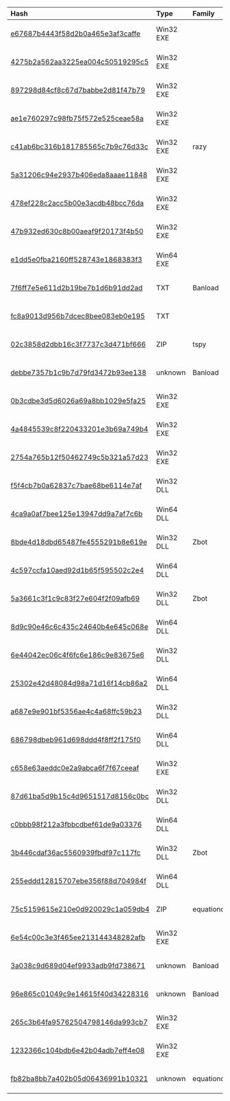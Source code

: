 |Hash|Type|Family|First_Seen|Name|
|:--|:--|:--|:--|:--|
|[e67687b4443f58d2b0a465e3af3caffe](https://www.virustotal.com/gui/file/e67687b4443f58d2b0a465e3af3caffe)|Win32 EXE||2019-03-19 19:44:34| |
|[4275b2a562aa3225ea004c50519295c5](https://www.virustotal.com/gui/file/4275b2a562aa3225ea004c50519295c5)|Win32 EXE||2018-08-12 11:40:39|4275b2a562aa3225ea004c50519295c5.virus|
|[897298d84cf8c67d7babbe2d81f47b79](https://www.virustotal.com/gui/file/897298d84cf8c67d7babbe2d81f47b79)|Win32 EXE||2018-08-11 04:27:36|897298d84cf8c67d7babbe2d81f47b79.virus|
|[ae1e760297c98fb75f572e525ceae58a](https://www.virustotal.com/gui/file/ae1e760297c98fb75f572e525ceae58a)|Win32 EXE||2018-07-29 13:12:58|ae1e760297c98fb75f572e525ceae58a.virus|
|[c41ab6bc316b181785565c7b9c76d33c](https://www.virustotal.com/gui/file/c41ab6bc316b181785565c7b9c76d33c)|Win32 EXE|razy|2018-07-26 05:31:24|c41ab6bc316b181785565c7b9c76d33c.virus|
|[5a31206c94e2937b406eda8aaae11848](https://www.virustotal.com/gui/file/5a31206c94e2937b406eda8aaae11848)|Win32 EXE||2018-06-08 07:52:04|9aa8f2d9245d0e6c_svchost.exe|
|[478ef228c2acc5b00e3acdb48bcc76da](https://www.virustotal.com/gui/file/478ef228c2acc5b00e3acdb48bcc76da)|Win32 EXE||2018-05-12 11:56:00|478ef228c2acc5b00e3acdb48bcc76da.virus|
|[47b932ed630c8b00aeaf9f20173f4b50](https://www.virustotal.com/gui/file/47b932ed630c8b00aeaf9f20173f4b50)|Win32 EXE||2018-05-09 10:09:58|47b932ed630c8b00aeaf9f20173f4b50.virus|
|[e1dd5e0fba2160ff528743e1868383f3](https://www.virustotal.com/gui/file/e1dd5e0fba2160ff528743e1868383f3)|Win64 EXE||2018-04-08 16:34:50|e1dd5e0fba2160ff528743e1868383f3.virus|
|[7f6ff7e5e611d2b19be7b1d6b91dd2ad](https://www.virustotal.com/gui/file/7f6ff7e5e611d2b19be7b1d6b91dd2ad)|TXT|Banload|2018-02-13 09:12:29|7f6ff7e5e611d2b19be7b1d6b91dd2ad.virus|
|[fc8a9013d956b7dcec8bee083eb0e195](https://www.virustotal.com/gui/file/fc8a9013d956b7dcec8bee083eb0e195)|TXT||2018-02-13 09:12:23|fc8a9013d956b7dcec8bee083eb0e195.virus|
|[02c3858d2dbb16c3f7737c3d471bf666](https://www.virustotal.com/gui/file/02c3858d2dbb16c3f7737c3d471bf666)|ZIP|tspy|2018-02-13 09:12:21|02c3858d2dbb16c3f7737c3d471bf666.virus|
|[debbe7357b1c9b7d79fd3472b93ee138](https://www.virustotal.com/gui/file/debbe7357b1c9b7d79fd3472b93ee138)|unknown|Banload|2018-02-13 09:12:17|debbe7357b1c9b7d79fd3472b93ee138.virus|
|[0b3cdbe3d5d6026a69a8bb1029e5fa25](https://www.virustotal.com/gui/file/0b3cdbe3d5d6026a69a8bb1029e5fa25)|Win32 EXE||2018-01-25 12:25:16|0b3cdbe3d5d6026a69a8bb1029e5fa25.virus|
|[4a4845539c8f220433201e3b69a749b4](https://www.virustotal.com/gui/file/4a4845539c8f220433201e3b69a749b4)|Win32 EXE||2017-12-07 14:52:03|4a4845539c8f220433201e3b69a749b4.virus|
|[2754a765b12f50462749c5b321a57d23](https://www.virustotal.com/gui/file/2754a765b12f50462749c5b321a57d23)|Win32 EXE||2017-11-17 03:38:09|2754a765b12f50462749c5b321a57d23.virus|
|[f5f4cb7b0a62837c7bae68be6114e7af](https://www.virustotal.com/gui/file/f5f4cb7b0a62837c7bae68be6114e7af)|Win32 DLL||2017-11-13 04:34:26|f5f4cb7b0a62837c7bae68be6114e7af.virus|
|[4ca9a0af7bee125e13947dd9a7af7c6b](https://www.virustotal.com/gui/file/4ca9a0af7bee125e13947dd9a7af7c6b)|Win64 DLL||2017-11-13 04:34:22|4ca9a0af7bee125e13947dd9a7af7c6b.virus|
|[8bde4d18dbd65487fe4555291b8e619e](https://www.virustotal.com/gui/file/8bde4d18dbd65487fe4555291b8e619e)|Win32 DLL|Zbot|2017-11-13 04:34:19|8bde4d18dbd65487fe4555291b8e619e.virus|
|[4c597ccfa10aed92d1b65f595502c2e4](https://www.virustotal.com/gui/file/4c597ccfa10aed92d1b65f595502c2e4)|Win64 DLL||2017-11-13 04:34:17|4c597ccfa10aed92d1b65f595502c2e4.virus|
|[5a3661c3f1c9c83f27e604f2f09afb69](https://www.virustotal.com/gui/file/5a3661c3f1c9c83f27e604f2f09afb69)|Win32 DLL|Zbot|2017-11-13 04:34:11|5a3661c3f1c9c83f27e604f2f09afb69.virus|
|[8d9c90e46c6c435c24640b4e645c068e](https://www.virustotal.com/gui/file/8d9c90e46c6c435c24640b4e645c068e)|Win64 DLL||2017-11-13 04:34:09|8d9c90e46c6c435c24640b4e645c068e.virus|
|[6e44042ec06c4f6fc6e186c9e83675e6](https://www.virustotal.com/gui/file/6e44042ec06c4f6fc6e186c9e83675e6)|Win32 DLL||2017-11-13 04:34:07|6e44042ec06c4f6fc6e186c9e83675e6.virus|
|[25302e42d48084d98a71d16f14cb86a2](https://www.virustotal.com/gui/file/25302e42d48084d98a71d16f14cb86a2)|Win64 DLL||2017-11-13 04:34:05|25302e42d48084d98a71d16f14cb86a2.virus|
|[a687e9e901bf5356ae4c4a68ffc59b23](https://www.virustotal.com/gui/file/a687e9e901bf5356ae4c4a68ffc59b23)|Win32 DLL||2017-11-13 04:34:02|a687e9e901bf5356ae4c4a68ffc59b23.virus|
|[686798dbeb961d698ddd4f8ff2f175f0](https://www.virustotal.com/gui/file/686798dbeb961d698ddd4f8ff2f175f0)|Win64 DLL||2017-11-13 04:34:01|686798dbeb961d698ddd4f8ff2f175f0.virus|
|[c658e63aeddc0e2a9abca6f7f67ceeaf](https://www.virustotal.com/gui/file/c658e63aeddc0e2a9abca6f7f67ceeaf)|Win32 EXE||2017-11-13 04:33:58|autotouch.exe|
|[87d61ba5d9b15c4d9651517d8156c0bc](https://www.virustotal.com/gui/file/87d61ba5d9b15c4d9651517d8156c0bc)|Win32 DLL||2017-11-13 04:33:56|myfile.exe|
|[c0bbb98f212a3fbbcdbef61de9a03376](https://www.virustotal.com/gui/file/c0bbb98f212a3fbbcdbef61de9a03376)|Win64 DLL||2017-11-13 04:33:54|c0bbb98f212a3fbbcdbef61de9a03376.virus|
|[3b446cdaf36ac5560939fbdf97c117fc](https://www.virustotal.com/gui/file/3b446cdaf36ac5560939fbdf97c117fc)|Win32 DLL|Zbot|2017-11-13 04:33:52|3b446cdaf36ac5560939fbdf97c117fc.virus|
|[255eddd12815707ebe356f88d704984f](https://www.virustotal.com/gui/file/255eddd12815707ebe356f88d704984f)|Win64 DLL||2017-11-13 04:33:50|255eddd12815707ebe356f88d704984f.virus|
|[75c5159615e210e0d920029c1a059db4](https://www.virustotal.com/gui/file/75c5159615e210e0d920029c1a059db4)|ZIP|equationdrug|2017-11-13 02:07:54|75c5159615e210e0d920029c1a059db4.virus|
|[6e54c00c3e3f465ee213144348282afb](https://www.virustotal.com/gui/file/6e54c00c3e3f465ee213144348282afb)|Win32 EXE||2017-07-15 18:19:47|6e54c00c3e3f465ee213144348282afb.virus|
|[3a038c9d689d04ef9933adb9fd738671](https://www.virustotal.com/gui/file/3a038c9d689d04ef9933adb9fd738671)|unknown|Banload|2017-07-15 17:24:49|3a038c9d689d04ef9933adb9fd738671.virus|
|[96e865c01049c9e14615f40d34228316](https://www.virustotal.com/gui/file/96e865c01049c9e14615f40d34228316)|unknown|Banload|2017-07-15 17:17:51|96e865c01049c9e14615f40d34228316.virus|
|[265c3b64fa95762504798146da993cb7](https://www.virustotal.com/gui/file/265c3b64fa95762504798146da993cb7)|Win32 EXE||2017-07-15 16:30:17|Sorgu.exe|
|[1232366c104bdb6e42b04adb7eff4e08](https://www.virustotal.com/gui/file/1232366c104bdb6e42b04adb7eff4e08)|Win32 EXE||2017-05-28 15:11:07|Sorgu.exe|
|[fb82ba8bb7a402b05d06436991b10321](https://www.virustotal.com/gui/file/fb82ba8bb7a402b05d06436991b10321)|unknown|equationdrug|2017-04-14 20:34:24|%WINDIR%\bgntnehbb\unattendgc\shellcode.ini|
